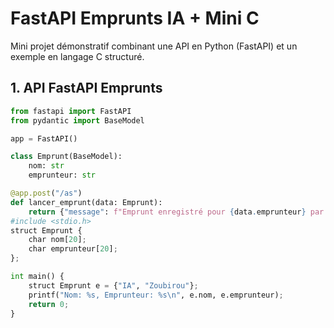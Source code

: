 # FastAPI Emprunts IA + Mini C

Mini projet démonstratif combinant une API en Python (FastAPI) et un exemple en langage C structuré.

## 1. API FastAPI Emprunts

```python
from fastapi import FastAPI
from pydantic import BaseModel

app = FastAPI()

class Emprunt(BaseModel):
    nom: str
    emprunteur: str

@app.post("/as")
def lancer_emprunt(data: Emprunt):
    return {"message": f"Emprunt enregistré pour {data.emprunteur} par {data.nom}"}
#include <stdio.h>
struct Emprunt {
    char nom[20];
    char emprunteur[20];
};

int main() {
    struct Emprunt e = {"IA", "Zoubirou"};
    printf("Nom: %s, Emprunteur: %s\n", e.nom, e.emprunteur);
    return 0;
}
